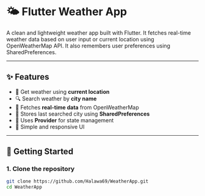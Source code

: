 # 🌤️ Flutter Weather App

A clean and lightweight weather app built with Flutter. It fetches real-time weather data based on user input or current location using OpenWeatherMap API. It also remembers user preferences using SharedPreferences.

---

## ✨ Features

- 📍 Get weather using **current location**
- 🔍 Search weather by **city name**
- 📡 Fetches **real-time data** from OpenWeatherMap
- 💾 Stores last searched city using **SharedPreferences**
- 🧠 Uses **Provider** for state management
- 📱 Simple and responsive UI

---

## 🚀 Getting Started

### 1. Clone the repository
```bash
git clone https://github.com/Halawa69/WeatherApp.git
cd WeatherApp

